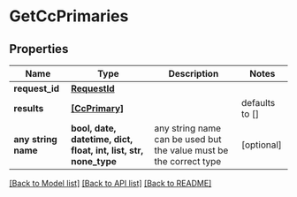 # GetCcPrimaries


## Properties
Name | Type | Description | Notes
------------ | ------------- | ------------- | -------------
**request_id** | [**RequestId**](RequestId.md) |  | 
**results** | [**[CcPrimary]**](CcPrimary.md) |  | defaults to []
**any string name** | **bool, date, datetime, dict, float, int, list, str, none_type** | any string name can be used but the value must be the correct type | [optional]

[[Back to Model list]](../README.md#documentation-for-models) [[Back to API list]](../README.md#documentation-for-api-endpoints) [[Back to README]](../README.md)


